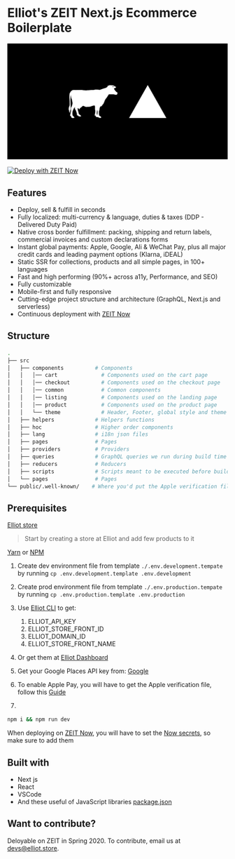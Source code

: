 # Elliot's ZEIT Next.js Ecommerce Boilerplate

![ELLIOT X ZEIT](elliot-zeit.jpg)

[![Deploy with ZEIT Now](https://zeit.co/button)](https://zeit.co/new/project?template=https://github.com/helloiamelliot/zeit-checkout-boilerplate)

## Features

- Deploy, sell & fulfill in seconds
- Fully localized: multi-currency & language, duties & taxes (DDP - Delivered Duty Paid)
- Native cross border fulfillment: packing, shipping and return labels, commercial invoices and custom declarations forms
- Instant global payments: Apple, Google, Ali & WeChat Pay, plus all major credit cards and leading payment options (Klarna, iDEAL)
- Static SSR for collections, products and all simple pages, in 100+ languages
- Fast and high performing (90%+ across a11y, Performance, and SEO)
- Fully customizable
- Mobile-first and fully responsive
- Cutting-edge project structure and architecture (GraphQL, Next.js and serverless)
- Continuous deployment with [ZEIT Now](https://zeit.co)

## Structure

```bash
.
├── src
│   ├── components          # Components
│   │   │── cart              # Components used on the cart page
│   │   │── checkout          # Components used on the checkout page
│   │   │── common            # Common components
│   │   │── listing           # Components used on the landing page
│   │   │── product           # Components used on the product page
│   │   └── theme             # Header, Footer, global style and theme config
│   ├── helpers             # Helpers functions
│   ├── hoc                 # Higher order components
│   ├── lang                # i18n json files
│   ├── pages               # Pages
│   ├── providers           # Providers
│   ├── queries             # GraphQL queries we run during build time
│   ├── reducers            # Reducers
│   ├── scripts             # Scripts meant to be executed before building the website
│   └── pages               # Pages
└── public/.well-known/    # Where you'd put the Apple verification file
```

## Prerequisites

[Elliot store](https://admin-dev.elliot.store/)

> Start by creating a store at Elliot and add few products to it

[Yarn](https://yarnpkg.com/en/) or [NPM](https://nodejs.org/)

1. Create dev environment file from template `./.env.development.tempate` by running `cp .env.development.template .env.development`
2. Create prod environment file from template `./.env.production.tempate` by running `cp .env.production.template .env.production`
3. Use [Elliot CLI](https://github.com/helloiamelliot/elliot-cli) to get:
   1. ELLIOT_API_KEY
   2. ELLIOT_STORE_FRONT_ID
   3. ELLIOT_DOMAIN_ID
   4. ELLIOT_STORE_FRONT_NAME
4. Or get them at [Elliot Dashboard](https://admin-dev.elliot.store/)
5. Get your Google Places API key from: [Google](https://developers.google.com/places/web-service/get-api-key)
6. To enable Apple Pay, you will have to get the Apple verification file, follow this [Guide](https://github.com/helloiamelliot/zeit-checkout-boilerplate#Apple)

7.

```bash
npm i && npm run dev
```

When deploying on [ZEIT Now](https://zeit.co), you will have to set the [Now secrets](https://zeit.co/docs/v2/build-step#adding-secrets), so make sure to add them

## Built with

- Next js
- React
- VSCode
- And these useful of JavaScript libraries [package.json](package.json)

## Want to contribute?

Deloyable on ZEIT in Spring 2020. To contribute, email us at devs@elliot.store.
